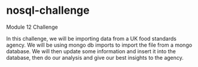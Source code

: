 # nosql-challenge
Module 12 Challenge

In this challenge, we will be importing data from a UK food standards agency. We will be using mongo db imports to import the file from a mongo database. We will then update some information and insert it into the database, then do our analysis and give our best insights to the agency.